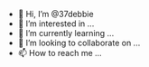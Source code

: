 - 👋 Hi, I’m @37debbie
- 👀 I’m interested in ...
- 🌱 I’m currently learning ...
- 💞️ I’m looking to collaborate on ...
- 📫 How to reach me ...

<!---
37debbie/37debbie is a ✨ special ✨ repository because its `README.md` (this file) appears on your GitHub profile.
You can click the Preview link to take a look at your changes.
--->
